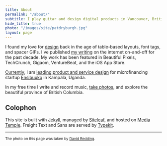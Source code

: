 ```yaml
---
title: About
permalink: "/about/"
subtitle: I play guitar and design digital products in Vancouver, British Columbia.
hide_title: true
photo: "/images/site/patdryburgh.jpg"
layout: page
---
```


I found my love for [design](/design) back in the age of table-based layouts, font tags, and spacer GIFs. I've published [my writing](/blog) on the internet on-and-off for the past decade. My work has been featured in Beautiful Pixels, TechCrunch, Gigaom, VentureBeat, and the iOS App Store.

<a href="/now/">Currently</a>, I am <a href="/blog/designing-in-uganda">leading product and service design</a> for microfinancing startup <a href="http://ensibuuko.com">Ensibuuko</a> in Kampala, Uganda.

In my free time I write and record music, [take photos](http://instagram.com/patdryburgh), and explore the beautiful province of British Columbia.

## Colophon

This site is built with [Jekyll](https://jekyllrb.com), managed by [Siteleaf](http://siteleaf.com), and hosted on [Media Temple](http://bit.ly/2ilfvQD). Freight Text and Sans are served by [Typekit](http://typekit.com).

---

<small>The photo on this page was taken by [David Redding](http://www.davidreddingphoto.com).</small>